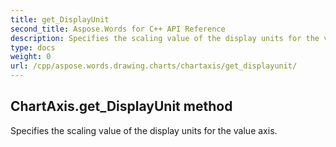 ```yaml
---
title: get_DisplayUnit
second_title: Aspose.Words for C++ API Reference
description: Specifies the scaling value of the display units for the value axis. 
type: docs
weight: 0
url: /cpp/aspose.words.drawing.charts/chartaxis/get_displayunit/
---
```

## ChartAxis.get_DisplayUnit method


Specifies the scaling value of the display units for the value axis.

